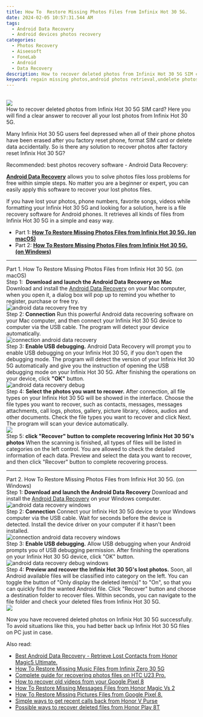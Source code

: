 ```yaml
---
title: How To  Restore Missing Photos Files from Infinix Hot 30 5G.
date: 2024-02-05 10:57:31.544 AM
tags: 
  - Android Data Recovery
  - Android devices photos recovery
categories: 
  - Photos Recovery
  - Aiseesoft
  - FoneLab
  - Android
  - Data Recovery
description: How to recover deleted photos from Infinix Hot 30 5G SIM card? Here you will find a clear answer to recover all your lost photos from Infinix Hot 30 5G.
keyword: regain missing photos,android photos retrieval,undelete photos from Infinix Hot 30 5G,retrieve wiped photos Infinix Hot 30 5G,Infinix Hot 30 5G photos recovery,unerase photos,Infinix Hot 30 5G deleted photos,how to recover photos in Infinix Hot 30 5G,Infinix Hot 30 5G all photos delete,how to recover photos Infinix Hot 30 5G,Infinix Hot 30 5G photos recovery software,does the Infinix Hot 30 5G have a backup for deleted photos
---
```

<br>
<img src="https://img0mobiles.techidaily.com/images/best-assets/devices/infinix/infinix-hot-30-5g/3.jpg" class="atpl-imgstyle"  /><br>
<div class="atpl-content atpl-for-fonelab-android recover-photos">
<div class="atpl-post-description-part-1">
How to recover deleted photos from Infinix Hot 30 5G SIM card? Here you will find a clear answer to recover all your lost photos from Infinix Hot 30 5G.
</div>
<div class="atpl-post-description-part-2">
<div class="tpl-content-sub-paragraph-normal">
    <p>
      Many Infinix Hot 30 5G users feel depressed when all of their phone photos have been erased after you factory reset phone, format SIM card or delete data accidentally. So is there any solution to recover photos after factory reset Infinix Hot 30 5G?
    </p>
</div>
</div>
<div class="atpl-post-description-part-3">
<div class="tpl-content-sub-paragraph-title">
  Recommended: best photos recovery software - Android Data Recovery:
</div>
<div class="tpl-content-sub-paragraph-content">
  <p>
    <a href="https://tools.techidaily.com/aiseesoft-android-data-recovery/" target="_blank" rel="noopener"><strong>Android Data Recovery</strong></a> allows you to solve photos files loss problems for free within simple steps. No matter you are a beginner or expert, you can easily apply this software to recover your lost photos files.
  </p>
</div>
<div class="tpl-content-sub-paragraph-content">
    <p>
      If you have lost your photos, phone numbers, favorite songs, videos while formatting your Infinix Hot 30 5G and looking for a solution, here is a file recovery software for Android phones. It retrieves all kinds of files from Infinix Hot 30 5G in a simple and easy way.
    </p>
</div>
</div>
<ul>
  <li>Part 1: <strong><a href="#p1"> How To  Restore Missing Photos Files from Infinix Hot 30 5G.  (on macOS)</a></strong></li>
  <li>Part 2: <strong><a href="#p2"> How To  Restore Missing Photos Files from Infinix Hot 30 5G.  (on Windows)</a></strong></li>
</ul>
<!-- Part 1 -->
<a id="p1" name="p1" ></a><hr>
<div>
  <span class="atpl-step-part-style">Part 1. How To  Restore Missing Photos Files from Infinix Hot 30 5G. (on macOS)</span>
</div>  
<span class="atpl-stepstyle-a"><span>Step 1: </span></span> <strong>Download and launch the Android Data Recovery on Mac</strong>
Download and install the <a href="https://tools.techidaily.com/aiseesoft-android-data-recovery/" target="_blank" rel="noopener">Android Data Recovery</a> on your Mac computer, when you open it, a dialog box will pop up to remind you whether to register, purchase or free try.
<br>
<img src="https://tools.techidaily.com/images/apps/aiseesoft/android-data-recovery/mac-free-try.png" class="atpl-imgstyle" alt="android data recovery free try" /><br>
<span class="atpl-stepstyle-a"><span>Step 2: </span></span> <strong>Connection</strong>
Run this powerful Android data recovering software on your Mac computer, and then connect your Infinix Hot 30 5G device to computer via the USB cable. The program will detect your device automatically.
<br>
<img src="https://tools.techidaily.com/images/apps/aiseesoft/android-data-recovery/mac-connection-interface.jpg" class="atpl-imgstyle" alt="connection android data recovery" /><br>
<span class="atpl-stepstyle-a"><span>Step 3: </span></span> <strong>Enable USB debugging.</strong>
Android Data Recovery will prompt you to enable USB debugging on your Infinix Hot 30 5G, if you don't open the debugging mode. The program will detect the version of your Infinix Hot 30 5G automatically and give you the instruction of opening the USB debugging mode on your Infinix Hot 30 5G. After finishing the operations on your device, click <strong>"OK"</strong> button.
<br>
<img src="https://tools.techidaily.com/images/apps/aiseesoft/android-data-recovery/mac-android-usb-debug.jpg"  class="atpl-imgstyle" alt="android data recovery debug" /><br>
<span class="atpl-stepstyle-a"><span>Step 4: </span></span> <strong>Select the photos you want to recover.</strong>
After connection, all file types on your Infinix Hot 30 5G will be showed in the interface. Choose the file types you want to recover, such as contacts, messages, messages attachments, call logs, photos, gallery, picture library, videos, audios and other documents. Check the file types you want to recover and click Next. The program will scan your device automatically.
<br>
<img src="https://tools.techidaily.com/images/apps/aiseesoft/android-data-recovery/mac-choose-type-photos.jpg" class="atpl-imgstyle"  /><br>
<span class="atpl-stepstyle-a"><span>Step 5: </span></span> <strong>click "Recover" button to  complete recovering Infinix Hot 30 5G's photos</strong>
When the scanning is finished, all types of files will be listed in categories on the left control. You are allowed to check the detailed information of each data. Preview and select the data you want to recover, and then click "Recover" button to complete recovering process.
<a id="p2" name="p2"></a><hr>
<!-- Part 2 -->
<div>
  <span class="atpl-step-part-style">Part 2. How To  Restore Missing Photos Files from Infinix Hot 30 5G. (on Windows)</span>
</div>
<span class="atpl-stepstyle-a"><span>Step 1: </span></span> <strong>Download and launch the Android Data Recovery</strong>
Download and install the <a href="https://tools.techidaily.com/aiseesoft-android-data-recovery/" target="_blank" rel="noopener">Android Data Recovery</a> on your Windows computer.
<br>
<img src="https://tools.techidaily.com/images/apps/aiseesoft/android-data-recovery/win-start-interface.png"  class="atpl-imgstyle" alt="android data recovery windows" /><br>
<span class="atpl-stepstyle-a"><span>Step 2: </span></span> <strong>Connection</strong>
Connect your Infinix Hot 30 5G device to your Windows computer via the USB cable. Wait for seconds before the device is detected. Install the device driver on your computer if it hasn't been installed.
<br>
<img src="https://tools.techidaily.com/images/apps/aiseesoft/android-data-recovery/win-connection-interface.png" class="atpl-imgstyle" alt="connection android data recovery windows" /><br>
<span class="atpl-stepstyle-a"><span>Step 3: </span></span> <strong>Enable USB debugging.</strong>
Allow USB debugging when your Android prompts you of USB debugging permission. After finishing the operations on your Infinix Hot 30 5G device, click "OK" button.
<br>
<img src="https://tools.techidaily.com/images/apps/aiseesoft/android-data-recovery/win-android-usb-debug.png" class="atpl-imgstyle" alt="android data recovery debug windows" /><br>
<span class="atpl-stepstyle-a"><span>Step 4: </span></span> <strong>Preview and recover the Infinix Hot 30 5G's lost photos.</strong>
Soon, all Android available files will be classified into category on the left. You can toggle the button of "Only display the deleted item(s)" to "On", so that you can quickly find the wanted Android file. Click "Recover" button and choose a destination folder to recover files. Within seconds, you can navigate to the file folder and check your deleted files from Infinix Hot 30 5G.
<br>
<img src="https://tools.techidaily.com/images/apps/aiseesoft/android-data-recovery/win-recover-photos.png" class="atpl-imgstyle"  /><br>
<div class="atpl-post-description-part-4">
<div class="tpl-content-sub-paragraph-normal">
    <p>
        Now you have recovered deleted photos on Infinix Hot 30 5G successfully. To avoid situations like this, you had better back up Infinix Hot 30 5G files on PC just in case.
    </p>
</div>
</div>
<span class="atpl-alsoreadstyle">Also read:</span>
<div><ul>
<li><a href="/best-android-data-recovery-retrieve-lost-contacts-from-honor-magic5-ultimate-by-fonelab-android-recover-contacts/" target="_blank" rel="noopener"><u>Best Android Data Recovery - Retrieve Lost Contacts from Honor Magic5 Ultimate.</u></a></li>
<li><a href="/how-to-restore-missing-music-files-from-infinix-zero-30-5g-by-fonelab-android-recover-music/" target="_blank" rel="noopener"><u>How To  Restore Missing Music Files from Infinix Zero 30 5G</u></a></li>
<li><a href="/complete-guide-for-recovering-photos-files-on-htc-u23-pro-by-fonelab-android-recover-photos/" target="_blank" rel="noopener"><u>Complete guide for recovering photos files on HTC U23 Pro.</u></a></li>
<li><a href="/how-to-recover-old-videos-from-your-google-pixel-8-by-fonelab-android-recover-video/" target="_blank" rel="noopener"><u>How to recover old videos from your Google Pixel 8</u></a></li>
<li><a href="/how-to-restore-missing-messages-files-from-honor-magic-vs-2-by-fonelab-android-recover-messages/" target="_blank" rel="noopener"><u>How To  Restore Missing Messages Files from Honor Magic Vs 2</u></a></li>
<li><a href="/how-to-restore-missing-pictures-files-from-google-pixel-8-by-fonelab-android-recover-pictures/" target="_blank" rel="noopener"><u>How To  Restore Missing Pictures Files from Google Pixel 8.</u></a></li>
<li><a href="/simple-ways-to-get-recent-calls-back-from-honor-v-purse-by-fonelab-android-recover-call-logs/" target="_blank" rel="noopener"><u>Simple ways to get recent calls back from Honor V Purse</u></a></li>
<li><a href="/possible-ways-to-recover-deleted-files-from-honor-play-8t-by-fonelab-android-recover-data/" target="_blank" rel="noopener"><u>Possible ways to recover deleted files from Honor Play 8T</u></a></li>
</ul></div>
</div>
